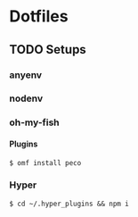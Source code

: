 # Dotfiles

## TODO Setups

### anyenv

### nodenv

### oh-my-fish

#### Plugins

```:bash
$ omf install peco
```

### Hyper

```
$ cd ~/.hyper_plugins && npm i
```